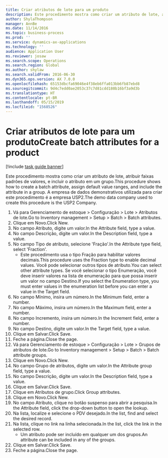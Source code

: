 ```yaml
---
title: Criar atributos de lote para um produto
description: Este procedimento mostra como criar um atributo de lote, atribuir faixas padrões de valores, e incluir o atributo em um grupo.
author: ShylaThompson
manager: AnnBe
ms.date: 11/14/2016
ms.topic: business-process
ms.prod: ''
ms.service: dynamics-ax-applications
ms.technology: ''
audience: Application User
ms.reviewer: josaw
ms.search.scope: Operations
ms.search.region: Global
ms.author: shylaw
ms.search.validFrom: 2016-06-30
ms.dyn365.ops.version: AX 7.0.0
ms.openlocfilehash: 65153dbcfa69046e4f38eb6ffa013bb6fb87ebd8
ms.sourcegitcommit: 9d4c7edd0ae2053c37c7d81cdd180b16bf3a9d3b
ms.translationtype: HT
ms.contentlocale: pt-BR
ms.lasthandoff: 05/15/2019
ms.locfileid: "1568526"
---
```

# <a name="create-batch-attributes-for-a-product"></a><span data-ttu-id="bd5eb-103">Criar atributos de lote para um produto</span><span class="sxs-lookup"><span data-stu-id="bd5eb-103">Create batch attributes for a product</span></span>

[!include [task guide banner](../../includes/task-guide-banner.md)]

<span data-ttu-id="bd5eb-104">Este procedimento mostra como criar um atributo de lote, atribuir faixas padrões de valores, e incluir o atributo em um grupo.</span><span class="sxs-lookup"><span data-stu-id="bd5eb-104">This procedure shows how to create a batch attribute, assign default value ranges, and include the attribute in a group.</span></span> <span data-ttu-id="bd5eb-105">A empresa de dados demonstrativos utilizada para criar este procedimento é a empresa USP2.</span><span class="sxs-lookup"><span data-stu-id="bd5eb-105">The demo data company used to create this procedure is the USP2 Company.</span></span>

1. <span data-ttu-id="bd5eb-106">Vá para Gerenciamento de estoque > Configuração > Lote > Atributos de lote.</span><span class="sxs-lookup"><span data-stu-id="bd5eb-106">Go to Inventory management > Setup > Batch > Batch attributes.</span></span>
2. <span data-ttu-id="bd5eb-107">Clique em Novo.</span><span class="sxs-lookup"><span data-stu-id="bd5eb-107">Click New.</span></span>
3. <span data-ttu-id="bd5eb-108">No campo Atributo, digite um valor.</span><span class="sxs-lookup"><span data-stu-id="bd5eb-108">In the Attribute field, type a value.</span></span>
4. <span data-ttu-id="bd5eb-109">No campo Descrição, digite um valor.</span><span class="sxs-lookup"><span data-stu-id="bd5eb-109">In the Description field, type a value.</span></span>
5. <span data-ttu-id="bd5eb-110">No campo Tipo de atributo, selecione 'Fração'.</span><span class="sxs-lookup"><span data-stu-id="bd5eb-110">In the Attribute type field, select 'Fraction'.</span></span>
    * <span data-ttu-id="bd5eb-111">Este procedimento usa o tipo Fração para habilitar valores decimais.</span><span class="sxs-lookup"><span data-stu-id="bd5eb-111">This procedure uses the Fraction type to enable decimal values.</span></span> <span data-ttu-id="bd5eb-112">Você pode selecionar outros tipos de atributo.</span><span class="sxs-lookup"><span data-stu-id="bd5eb-112">You can select other attribute types.</span></span> <span data-ttu-id="bd5eb-113">Se você selecionar o tipo Enumeração, você deve inserir valores na lista de enumeração para que possa inserir um valor no campo Destino.</span><span class="sxs-lookup"><span data-stu-id="bd5eb-113">If you select the Enumeration type, you must enter values in the enumeration list before you can enter a value in the Target field.</span></span>  
6. <span data-ttu-id="bd5eb-114">No campo Mínimo, insira um número.</span><span class="sxs-lookup"><span data-stu-id="bd5eb-114">In the Minimum field, enter a number.</span></span>
7. <span data-ttu-id="bd5eb-115">No campo Máximo, insira um número.</span><span class="sxs-lookup"><span data-stu-id="bd5eb-115">In the Maximum field, enter a number.</span></span>
8. <span data-ttu-id="bd5eb-116">No campo Incremento, insira um número.</span><span class="sxs-lookup"><span data-stu-id="bd5eb-116">In the Increment field, enter a number.</span></span>
9. <span data-ttu-id="bd5eb-117">No campo Destino, digite um valor.</span><span class="sxs-lookup"><span data-stu-id="bd5eb-117">In the Target field, type a value.</span></span>
10. <span data-ttu-id="bd5eb-118">Clique em Salvar.</span><span class="sxs-lookup"><span data-stu-id="bd5eb-118">Click Save.</span></span>
11. <span data-ttu-id="bd5eb-119">Feche a página.</span><span class="sxs-lookup"><span data-stu-id="bd5eb-119">Close the page.</span></span>
12. <span data-ttu-id="bd5eb-120">Vá para Gerenciamento de estoque > Configuração > Lote > Grupos de atributos de lote.</span><span class="sxs-lookup"><span data-stu-id="bd5eb-120">Go to Inventory management > Setup > Batch > Batch attribute groups.</span></span>
13. <span data-ttu-id="bd5eb-121">Clique em Novo.</span><span class="sxs-lookup"><span data-stu-id="bd5eb-121">Click New.</span></span>
14. <span data-ttu-id="bd5eb-122">No campo Grupo de atributos, digite um valor.</span><span class="sxs-lookup"><span data-stu-id="bd5eb-122">In the Attribute group field, type a value.</span></span>
15. <span data-ttu-id="bd5eb-123">No campo Descrição, digite um valor.</span><span class="sxs-lookup"><span data-stu-id="bd5eb-123">In the Description field, type a value.</span></span>
16. <span data-ttu-id="bd5eb-124">Clique em Salvar.</span><span class="sxs-lookup"><span data-stu-id="bd5eb-124">Click Save.</span></span>
17. <span data-ttu-id="bd5eb-125">Clique em Atributos de grupo.</span><span class="sxs-lookup"><span data-stu-id="bd5eb-125">Click Group attributes.</span></span>
18. <span data-ttu-id="bd5eb-126">Clique em Novo.</span><span class="sxs-lookup"><span data-stu-id="bd5eb-126">Click New.</span></span>
19. <span data-ttu-id="bd5eb-127">No campo Atributo, clique no botão suspenso para abrir a pesquisa.</span><span class="sxs-lookup"><span data-stu-id="bd5eb-127">In the Attribute field, click the drop-down button to open the lookup.</span></span>
20. <span data-ttu-id="bd5eb-128">Na lista, localize e selecione o PDV desejado.</span><span class="sxs-lookup"><span data-stu-id="bd5eb-128">In the list, find and select the desired record.</span></span>
21. <span data-ttu-id="bd5eb-129">Na lista, clique no link na linha selecionada.</span><span class="sxs-lookup"><span data-stu-id="bd5eb-129">In the list, click the link in the selected row.</span></span>
    * <span data-ttu-id="bd5eb-130">Um atributo pode ser incluído em qualquer um dos grupos.</span><span class="sxs-lookup"><span data-stu-id="bd5eb-130">An attribute can be included in any of the groups.</span></span>  
22. <span data-ttu-id="bd5eb-131">Clique em Salvar.</span><span class="sxs-lookup"><span data-stu-id="bd5eb-131">Click Save.</span></span>
23. <span data-ttu-id="bd5eb-132">Feche a página.</span><span class="sxs-lookup"><span data-stu-id="bd5eb-132">Close the page.</span></span>

